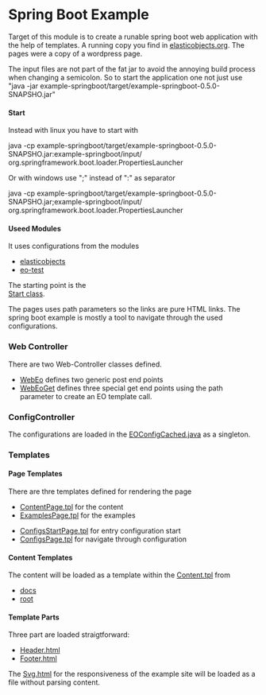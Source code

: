 # Spring Boot Example

Target of this module is to create a runable spring boot web application with the help of templates. A running copy you find in [elasticobjects.org](elasticobjects.org). The pages were a copy of a wordpress page.

The input files are not part of the fat jar to avoid the annoying build process when changing a semicolon. So to start the application one not just use "java -jar example-springboot/target/example-springboot-0.5.0-SNAPSHO.jar"

#### Start
Instead with linux you have to start with

   java -cp example-springboot/target/example-springboot-0.5.0-SNAPSHO.jar:example-springboot/input/ org.springframework.boot.loader.PropertiesLauncher

Or with windows use ";" instead of ":" as separator

   java -cp example-springboot/target/example-springboot-0.5.0-SNAPSHO.jar;example-springboot/input/ org.springframework.boot.loader.PropertiesLauncher

#### Useed Modules
It uses configurations from the modules
* [elasticobjects](https://github.com/fluentcodes/elasticobjects/tree/master/elastic-objects/src/main/resources)
* [eo-test](https://github.com/fluentcodes/elasticobjects/tree/master/eo-test/src/main/resources)

The starting point is the  
[Start class](https://github.com/fluentcodes/elasticobjects/blob/master/example-springboot/src/main/java/org/fluentcodes/projects/elasticobjects/Start.java).

The pages uses path parameters so the links are pure HTML links. The spring boot example is mostly a tool
to navigate through the used configurations.

### Web Controller
There are two Web-Controller classes defined.
* [WebEo](https://github.com/fluentcodes/elasticobjects/blob/master/example-springboot/src/main/java/org/fluentcodes/projects/elasticobjects/web/WebEo.java) defines two generic post end points
* [WebEoGet](https://github.com/fluentcodes/elasticobjects/blob/master/example-springboot/src/main/java/org/fluentcodes/projects/elasticobjects/web/WebEoGet.java) defines three special get end points using the path parameter to create an EO template call.

### ConfigController
The configurations are loaded in the [EOConfigCached.java](https://github.com/fluentcodes/elasticobjects/blob/master/example-springboot/src/main/java/org/fluentcodes/projects/elasticobjects/web/EOConfigCached.java)
as a singleton.

### Templates
#### Page Templates
There are thre templates defined for rendering the page
* [ContentPage.tpl](https://github.com/fluentcodes/elasticobjects/blob/master/example-springboot/input/ContentPage.tpl) for the content
* [ExamplesPage.tpl](https://github.com/fluentcodes/elasticobjects/blob/master/example-springboot/input/ExamplesPage.tpl) for the examples
+ [ConfigsStartPage.tpl](https://github.com/fluentcodes/elasticobjects/blob/master/example-springboot/input/ConfigsStartPage.tpl) for entry configuration start
+ [ConfigsPage.tpl](https://github.com/fluentcodes/elasticobjects/blob/master/example-springboot/input/ConfigsPage.tpl) for navigate through configuration

#### Content Templates
The content will be loaded as a template within the [Content.tpl](https://github.com/fluentcodes/elasticobjects/blob/master/example-springboot/input/content/Content.tpl)
from
* [docs](https://github.com/fluentcodes/elasticobjects/tree/master/example-springboot/input/content/docs)
* [root](https://github.com/fluentcodes/elasticobjects/tree/master/example-springboot/input/content/root)

#### Template Parts
Three part are loaded straigtforward:
* [Header.html](https://github.com/fluentcodes/elasticobjects/blob/master/example-springboot/input/web/Header.html)
* [Footer.html](https://github.com/fluentcodes/elasticobjects/blob/master/example-springboot/input/web/Footer.html)

The [Svg.html](https://github.com/fluentcodes/elasticobjects/blob/master/example-springboot/input/web/Svg.html) for the responsiveness of the example site will be loaded as a file without parsing content.

